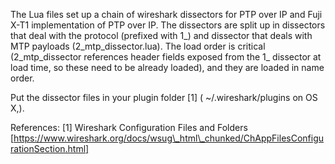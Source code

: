 The Lua files set up a chain of wireshark dissectors for PTP over IP and Fuji X-T1 implementation of PTP over IP.
The dissectors are split up in dissectors that deal with the protocol (prefixed with 1\_) and  dissector that deals with MTP payloads (2\_mtp\_dissector.lua).
The load order is critical (2\_mtp\_dissector references header fields exposed from the 1\_ dissector at load time, so these need to be already loaded), and they are loaded in name order.

Put the dissector files in your plugin folder [1] ( ~/.wireshark/plugins on OS X,). 

References: [1] Wireshark Configuration Files and Folders [https://www.wireshark.org/docs/wsug\_html\_chunked/ChAppFilesConfigurationSection.html]